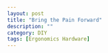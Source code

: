 ```yaml
---
layout: post
title: "Bring the Pain Forward"
description: ""
category: DIY
tags: [Ergonomics Hardware]
---
```

<!--- {% include JB/setup %} -->
